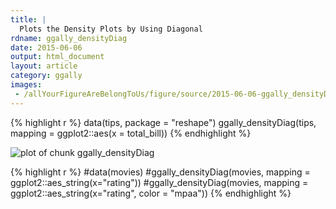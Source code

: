```yaml
---
title: |
  Plots the Density Plots by Using Diagonal
rdname: ggally_densityDiag
date: 2015-06-06
output: html_document
layout: article
category: ggally
images:
 - /allYourFigureAreBelongToUs/figure/source/2015-06-06-ggally_densityDiag/ggally_densityDiag-1.png
---
```





{% highlight r %}
data(tips, package = "reshape")
 ggally_densityDiag(tips, mapping = ggplot2::aes(x = total_bill))
{% endhighlight %}

![plot of chunk ggally_densityDiag](/allYourFigureAreBelongToUs/figure/source/2015-06-06-ggally_densityDiag/ggally_densityDiag-1.png) 

{% highlight r %}
 #data(movies)
 #ggally_densityDiag(movies, mapping = ggplot2::aes_string(x="rating"))
 #ggally_densityDiag(movies, mapping = ggplot2::aes_string(x="rating", color = "mpaa"))
{% endhighlight %}